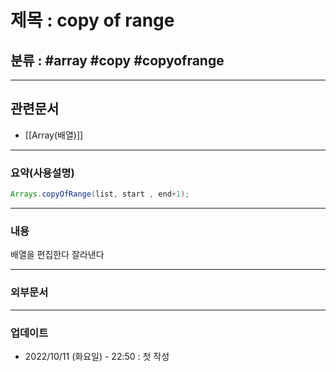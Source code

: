 # 제목 : copy of range

## 분류 : #array #copy #copyofrange

---
## 관련문서
- [[Array(배열)]]

----
### 요약(사용설명)
```Java
Arrays.copyOfRange(list, start , end+1);
```

---
### 내용
배열을
편집한다 잘라낸다


----
### 외부문서

----
### 업데이트
-  2022/10/11 (화요일) - 22:50 : 첫 작성
